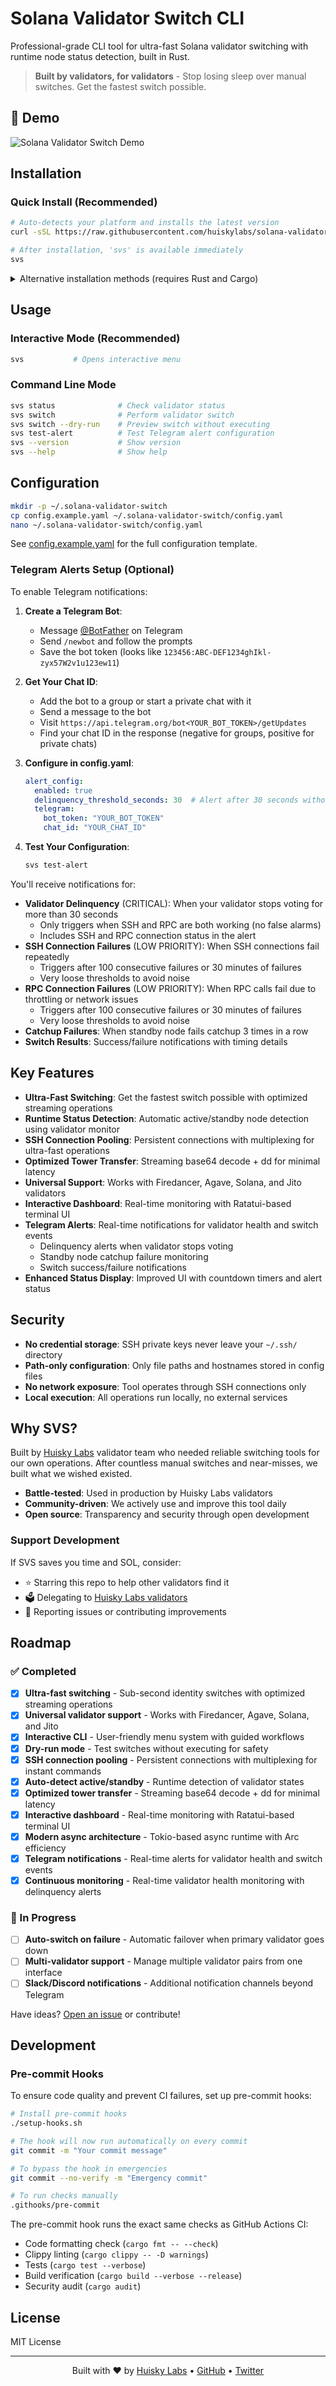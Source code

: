 # Solana Validator Switch CLI

Professional-grade CLI tool for ultra-fast Solana validator switching with runtime node status detection, built in Rust.

> **Built by validators, for validators** - Stop losing sleep over manual switches. Get the fastest switch possible.

## 🎥 Demo

![Solana Validator Switch Demo](assets/demo.gif)


## Installation

### Quick Install (Recommended)

```bash
# Auto-detects your platform and installs the latest version
curl -sSL https://raw.githubusercontent.com/huiskylabs/solana-validator-switch/main/install.sh | bash

# After installation, 'svs' is available immediately
svs
```

<details>
<summary>Alternative installation methods (requires Rust and Cargo)</summary>

#### Clone and Run
```bash
git clone https://github.com/huiskylabs/solana-validator-switch
cd solana-validator-switch
cargo run --release
```

#### Install with Cargo
```bash
cargo install --git https://github.com/huiskylabs/solana-validator-switch

# Add to PATH if not already there
export PATH="$HOME/.cargo/bin:$PATH"
svs
```
</details>

## Usage

### Interactive Mode (Recommended)
```bash
svs           # Opens interactive menu
```

### Command Line Mode
```bash
svs status              # Check validator status
svs switch              # Perform validator switch
svs switch --dry-run    # Preview switch without executing
svs test-alert          # Test Telegram alert configuration
svs --version           # Show version
svs --help              # Show help
```


## Configuration

```bash
mkdir -p ~/.solana-validator-switch
cp config.example.yaml ~/.solana-validator-switch/config.yaml
nano ~/.solana-validator-switch/config.yaml
```

See [config.example.yaml](config.example.yaml) for the full configuration template.

### Telegram Alerts Setup (Optional)

To enable Telegram notifications:

1. **Create a Telegram Bot**:
   - Message [@BotFather](https://t.me/botfather) on Telegram
   - Send `/newbot` and follow the prompts
   - Save the bot token (looks like `123456:ABC-DEF1234ghIkl-zyx57W2v1u123ew11`)

2. **Get Your Chat ID**:
   - Add the bot to a group or start a private chat with it
   - Send a message to the bot
   - Visit `https://api.telegram.org/bot<YOUR_BOT_TOKEN>/getUpdates`
   - Find your chat ID in the response (negative for groups, positive for private chats)

3. **Configure in config.yaml**:
   ```yaml
   alert_config:
     enabled: true
     delinquency_threshold_seconds: 30  # Alert after 30 seconds without voting
     telegram:
       bot_token: "YOUR_BOT_TOKEN"
       chat_id: "YOUR_CHAT_ID"
   ```

4. **Test Your Configuration**:
   ```bash
   svs test-alert
   ```

You'll receive notifications for:
- **Validator Delinquency** (CRITICAL): When your validator stops voting for more than 30 seconds
  - Only triggers when SSH and RPC are both working (no false alarms)
  - Includes SSH and RPC connection status in the alert
- **SSH Connection Failures** (LOW PRIORITY): When SSH connections fail repeatedly
  - Triggers after 100 consecutive failures or 30 minutes of failures
  - Very loose thresholds to avoid noise
- **RPC Connection Failures** (LOW PRIORITY): When RPC calls fail due to throttling or network issues
  - Triggers after 100 consecutive failures or 30 minutes of failures
  - Very loose thresholds to avoid noise
- **Catchup Failures**: When standby node fails catchup 3 times in a row
- **Switch Results**: Success/failure notifications with timing details

## Key Features

- **Ultra-Fast Switching**: Get the fastest switch possible with optimized streaming operations
- **Runtime Status Detection**: Automatic active/standby node detection using validator monitor
- **SSH Connection Pooling**: Persistent connections with multiplexing for ultra-fast operations
- **Optimized Tower Transfer**: Streaming base64 decode + dd for minimal latency
- **Universal Support**: Works with Firedancer, Agave, Solana, and Jito validators
- **Interactive Dashboard**: Real-time monitoring with Ratatui-based terminal UI
- **Telegram Alerts**: Real-time notifications for validator health and switch events
  - Delinquency alerts when validator stops voting
  - Standby node catchup failure monitoring
  - Switch success/failure notifications
- **Enhanced Status Display**: Improved UI with countdown timers and alert status

## Security

- **No credential storage**: SSH private keys never leave your `~/.ssh/` directory
- **Path-only configuration**: Only file paths and hostnames stored in config files
- **No network exposure**: Tool operates through SSH connections only
- **Local execution**: All operations run locally, no external services

## Why SVS?

Built by [Huisky Labs](https://huisky.xyz/) validator team who needed reliable switching tools for our own operations. After countless manual switches and near-misses, we built what we wished existed.

- **Battle-tested**: Used in production by Huisky Labs validators
- **Community-driven**: We actively use and improve this tool daily
- **Open source**: Transparency and security through open development

### Support Development

If SVS saves you time and SOL, consider:
- ⭐ Starring this repo to help other validators find it
- 🗳️ Delegating to [Huisky Labs validators](https://huisky.xyz/) 
- 🐛 Reporting issues or contributing improvements

## Roadmap

### ✅ Completed
- [x] **Ultra-fast switching** - Sub-second identity switches with optimized streaming operations
- [x] **Universal validator support** - Works with Firedancer, Agave, Solana, and Jito
- [x] **Interactive CLI** - User-friendly menu system with guided workflows  
- [x] **Dry-run mode** - Test switches without executing for safety
- [x] **SSH connection pooling** - Persistent connections with multiplexing for instant commands
- [x] **Auto-detect active/standby** - Runtime detection of validator states
- [x] **Optimized tower transfer** - Streaming base64 decode + dd for minimal latency
- [x] **Interactive dashboard** - Real-time monitoring with Ratatui-based terminal UI
- [x] **Modern async architecture** - Tokio-based async runtime with Arc<Session> efficiency
- [x] **Telegram notifications** - Real-time alerts for validator health and switch events
- [x] **Continuous monitoring** - Real-time validator health monitoring with delinquency alerts

### 🚧 In Progress
- [ ] **Auto-switch on failure** - Automatic failover when primary validator goes down
- [ ] **Multi-validator support** - Manage multiple validator pairs from one interface
- [ ] **Slack/Discord notifications** - Additional notification channels beyond Telegram

Have ideas? [Open an issue](https://github.com/huiskylabs/solana-validator-switch/issues) or contribute!

## Development

### Pre-commit Hooks

To ensure code quality and prevent CI failures, set up pre-commit hooks:

```bash
# Install pre-commit hooks
./setup-hooks.sh

# The hook will now run automatically on every commit
git commit -m "Your commit message"

# To bypass the hook in emergencies
git commit --no-verify -m "Emergency commit"

# To run checks manually
.githooks/pre-commit
```

The pre-commit hook runs the exact same checks as GitHub Actions CI:
- Code formatting check (`cargo fmt -- --check`)
- Clippy linting (`cargo clippy -- -D warnings`)
- Tests (`cargo test --verbose`)
- Build verification (`cargo build --verbose --release`)
- Security audit (`cargo audit`)

## License

MIT License

---

<div align="center">
Built with ❤️ by <a href="https://huisky.xyz/">Huisky Labs</a> • <a href="https://github.com/huiskylabs">GitHub</a> • <a href="https://twitter.com/huiskylabs">Twitter</a>
</div>